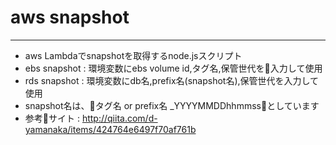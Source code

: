 # aws snapshot 
---
- aws Lambdaでsnapshotを取得するnode.jsスクリプト
- ebs snapshot : 環境変数にebs volume id,タグ名,保管世代を入力して使用  
- rds snapshot : 環境変数にdb名,prefix名(snapshot名),保管世代を入力して使用
- snapshot名は、タグ名 or prefix名 _YYYYMMDDhhmmssとしています
- 参考サイト : http://qiita.com/d-yamanaka/items/424764e6497f70af761b